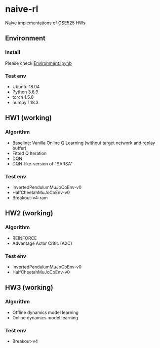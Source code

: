 # naive-rl
Naive implementations of CSE525 HWs

## Environment

### Install
Please check [Environment.ipynb](/Environment.ipynb)

### Test env
* Ubuntu 18.04
* Python 3.6.9
* torch 1.5.0
* numpy 1.18.3

## HW1 (working)
### Algorithm
* Baseline: Vanilla Online Q Learning (without target network and replay buffer)
* Fitted Q Iteration
* DQN
* DQN-like-version of "SARSA"

### Test env
* InvertedPendulumMuJoCoEnv-v0
* HalfCheetahMuJoCoEnv-v0
* Breakout-v4-ram

## HW2 (working)
### Algorithm
* REINFORCE
* Advantage Actor Critic (A2C)

### Test env
* InvertedPendulumMuJoCoEnv-v0
* HalfCheetahMuJoCoEnv-v0

## HW3 (working)
### Algorithm
* Offline dynamics model learning
* Online dynamics model learning

### Test env
* Breakout-v4

